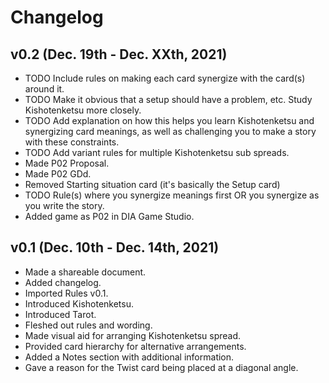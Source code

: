 # Changelog

## v0.2 (Dec. 19th - Dec. XXth, 2021)
- TODO Include rules on making each card synergize with the card(s) around it.
- TODO Make it obvious that a setup should have a problem, etc. Study Kishotenketsu more closely. 
- TODO Add explanation on how this helps you learn Kishotenketsu and synergizing card meanings, as well as challenging you to make a story with these constraints. 
- TODO Add variant rules for multiple Kishotenketsu sub spreads.
- Made P02 Proposal.
- Made P02 GDd.
- Removed Starting situation card (it's basically the Setup card)
- TODO Rule(s) where you synergize meanings first OR you synergize as you write the story. 
- Added game as P02 in DIA Game Studio.

## v0.1 (Dec. 10th - Dec. 14th, 2021)
- Made a shareable document. 
- Added changelog. 
- Imported Rules v0.1. 
- Introduced Kishotenketsu.
- Introduced Tarot. 
- Fleshed out rules and wording. 
- Made visual aid for arranging Kishotenketsu spread.
- Provided card hierarchy for alternative arrangements. 
- Added a Notes section with additional information. 
- Gave a reason for the Twist card being placed at a diagonal angle. 
